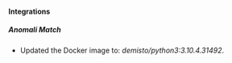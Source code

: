 #### Integrations
##### Anomali Match
- Updated the Docker image to: *demisto/python3:3.10.4.31492*.
